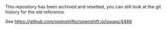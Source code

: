 <aside class="notice">
This repository has been archived and resetted, you can still look at the git history for the old reference.
</aside>

See https://github.com/openshiftio/openshift.io/issues/4488
